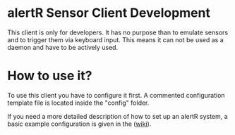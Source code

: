 alertR Sensor Client Development
======

This client is only for developers. It has no purpose than to emulate sensors and to trigger them via keyboard input. This means it can not be used as a daemon and have to be actively used.


How to use it?
======

To use this client you have to configure it first. A commented configuration template file is located inside the "config" folder.

If you need a more detailed description of how to set up an alertR system, a basic example configuration is given in the ([wiki](https://github.com/sqall01/alertR/wiki/Example-Configuration)).